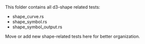 This folder contains all d3-shape related tests:
- shape_curve.rs
- shape_symbol.rs
- shape_symbol_output.rs

Move or add new shape-related tests here for better organization.

